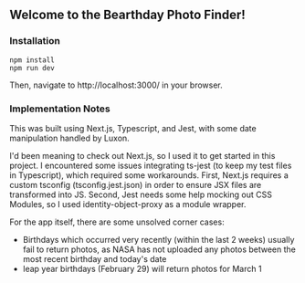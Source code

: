 ## Welcome to the Bearthday Photo Finder!

### Installation
```
npm install
npm run dev
```

Then, navigate to http://localhost:3000/ in your browser.

### Implementation Notes

This was built using Next.js, Typescript, and Jest, with some date manipulation handled by Luxon.

I'd been meaning to check out Next.js, so I used it to get started in this project. I encountered some issues integrating ts-jest (to keep my test files in Typescript), which required some workarounds. First, Next.js requires a custom tsconfig (tsconfig.jest.json) in order to ensure JSX files are transformed into JS. Second, Jest needs some help mocking out CSS Modules, so I used identity-object-proxy as a module wrapper.

For the app itself, there are some unsolved corner cases:
 - Birthdays which occurred very recently (within the last 2 weeks) usually fail to return photos, as NASA has not uploaded any photos between the most recent birthday and today's date
 - leap year birthdays (February 29) will return photos for March 1